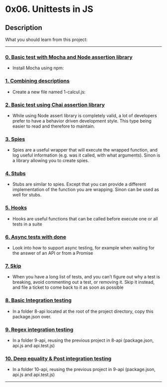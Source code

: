# 0x06. Unittests in JS

## Description
What you should learn from this project:

---

### [0. Basic test with Mocha and Node assertion library](./package.json)
* Install Mocha using npm:


### [1. Combining descriptions](./1-calcul.js)
* Create a new file named 1-calcul.js:


### [2. Basic test using Chai assertion library](./2-calcul_chai.js)
* While using Node assert library is completely valid, a lot of developers prefer to have a behavior driven development style. This type being easier to read and therefore to maintain.


### [3. Spies](./utils.js)
* Spies are a useful wrapper that will execute the wrapped function, and log useful information (e.g. was it called, with what arguments). Sinon is a library allowing you to create spies.


### [4. Stubs](./4-payment.js)
* Stubs are similar to spies. Except that you can provide a different implementation of the function you are wrapping. Sinon can be used as well for stubs.


### [5. Hooks](./5-payment.js)
* Hooks are useful functions that can be called before execute one or all tests in a suite


### [6. Async tests with done](./6-payment_token.js)
* Look into how to support async testing, for example when waiting for the answer of an API or from a Promise


### [7. Skip](./7-skip.test.js)
* When you have a long list of tests, and you can’t figure out why a test is breaking, avoid commenting out a test, or removing it. Skip it instead, and file a ticket to come back to it as soon as possible


### [8. Basic Integration testing](./8-api/package.json)
* In a folder 8-api located at the root of the project directory, copy this package.json over.


### [9. Regex integration testing](./9-api/api.js)
* In a folder 9-api, reusing the previous project in 8-api (package.json, api.js and api.test.js)


### [10. Deep equality & Post integration testing](./10-api/api.js)
* In a folder 10-api, reusing the previous project in 9-api (package.json, api.js and api.test.js)

---